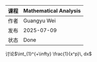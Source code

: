 | 课程   | Mathematical Analysis |
| ---- | ---------------------------------------- |
| 作者   | Guangyu Wei                               |
| 发布 | 2025-07-09 |
|状态|Done|

讨论$\int_{1}^{+\infty} \frac{1}{x^p}\, dx$